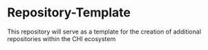 # Repository-Template
This repository will serve as a template for the creation of additional repositories within the CHI ecosystem
